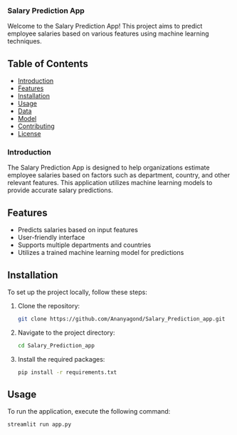 ### Salary Prediction App

Welcome to the Salary Prediction App! This project aims to predict employee salaries based on various features using machine learning techniques.

## Table of Contents

- [Introduction](#introduction)
- [Features](#features)
- [Installation](#installation)
- [Usage](#usage)
- [Data](#data)
- [Model](#model)
- [Contributing](#contributing)
- [License](#license)

### Introduction

The Salary Prediction App is designed to help organizations estimate employee salaries based on factors such as department, country, and other relevant features. This application utilizes machine learning models to provide accurate salary predictions.

## Features

- Predicts salaries based on input features
- User-friendly interface
- Supports multiple departments and countries
- Utilizes a trained machine learning model for predictions

## Installation

To set up the project locally, follow these steps:

1. Clone the repository:
   ```bash
   git clone https://github.com/Ananyagond/Salary_Prediction_app.git
   
2. Navigate to the project directory:
   ```bash
   cd Salary_Prediction_app


3. Install the required packages:
   ```bash
   pip install -r requirements.txt

## Usage
To run the application, execute the following command:
```bash
streamlit run app.py
